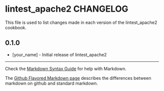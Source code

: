 lintest_apache2 CHANGELOG
=========================

This file is used to list changes made in each version of the lintest_apache2 cookbook.

0.1.0
-----
- [your_name] - Initial release of lintest_apache2

- - -
Check the [Markdown Syntax Guide](http://daringfireball.net/projects/markdown/syntax) for help with Markdown.

The [Github Flavored Markdown page](http://github.github.com/github-flavored-markdown/) describes the differences between markdown on github and standard markdown.
